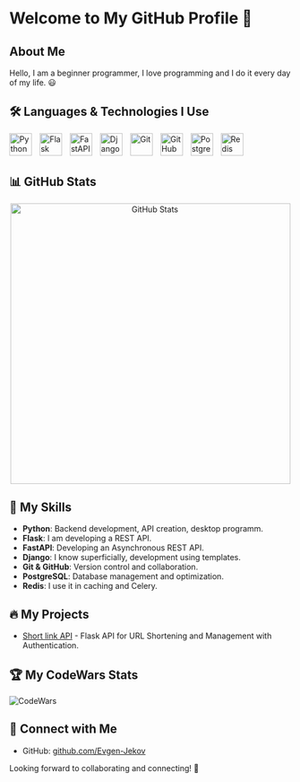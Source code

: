 # Welcome to My GitHub Profile 👋

## About Me

Hello, I am a beginner programmer, I love programming and I do it every day of my life. 😃

## 🛠️ Languages & Technologies I Use

<p align="left">
  <img src="https://cdn.jsdelivr.net/gh/devicons/devicon/icons/python/python-original.svg" title="Python" alt="Python" width="40" height="40" style="display: inline-block; margin-right: 10px;"/>
  <img src="https://cdn.jsdelivr.net/gh/devicons/devicon/icons/flask/flask-original.svg" title="Flask" alt="Flask" width="40" height="40" style="display: inline-block; margin-right: 10px;"/>
  <img src="https://cdn.jsdelivr.net/gh/devicons/devicon/icons/fastapi/fastapi-original.svg" title="FastAPI" alt="FastAPI" width="40" height="40" style="display: inline-block; margin-right: 10px;"/>
  <img src="https://cdn.jsdelivr.net/gh/devicons/devicon/icons/django/django-plain.svg" title="Django" alt="Django" width="40" height="40" style="display: inline-block; margin-right: 10px;"/>
  <img src="https://cdn.jsdelivr.net/gh/devicons/devicon/icons/git/git-original.svg" title="Git" alt="Git" width="40" height="40" style="display: inline-block; margin-right: 10px;"/>
  <img src="https://cdn.jsdelivr.net/gh/devicons/devicon/icons/github/github-original.svg" title="GitHub" alt="GitHub" width="40" height="40" style="display: inline-block; margin-right: 10px;"/>
  <img src="https://cdn.jsdelivr.net/gh/devicons/devicon/icons/postgresql/postgresql-original.svg" title="PostgreSQL" alt="PostgreSQL" width="40" height="40" style="display: inline-block; margin-right: 10px;"/>
  <img src="https://cdn.jsdelivr.net/gh/devicons/devicon/icons/redis/redis-original.svg" title="Redis" alt="Redis" width="40" height="40" style="display: inline-block; margin-right: 10px;"/>
</p>

## 📊 GitHub Stats

<p align="center">
  <img src="https://github-readme-stats.vercel.app/api?username=Evgen-Jekov&show_icons=true&theme=radical" alt="GitHub Stats" width="500"/>
</p>

## 🚀 My Skills

- **Python**: Backend development, API creation, desktop programm.
- **Flask**: I am developing a REST API.
- **FastAPI**: Developing an Asynchronous REST API.
- **Django**: I know superficially, development using templates.
- **Git & GitHub**: Version control and collaboration.
- **PostgreSQL**: Database management and optimization.
- **Redis**: I use it in caching and Celery.

## 🔥 My Projects

- [Short link API](https://github.com/Evgen-Jekov/link-shortening) - Flask API for URL Shortening and Management with Authentication.

## 🏆 My CodeWars Stats

![CodeWars](https://www.codewars.com/users/jeeeek/badges/large)

## 🔗 Connect with Me

- GitHub: [github.com/Evgen-Jekov](https://github.com/Evgen-Jekov)

Looking forward to collaborating and connecting! 🚀